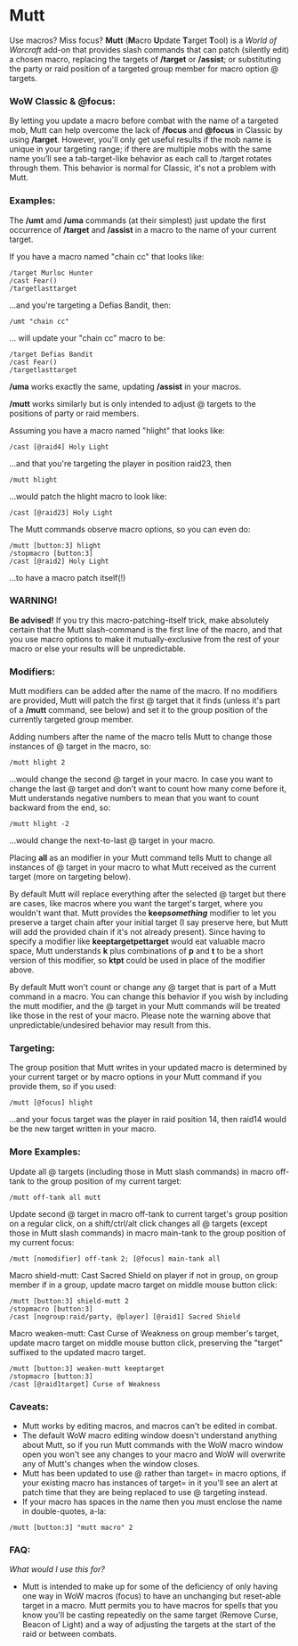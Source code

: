 # Mutt
Use macros? Miss focus? **Mutt** (**M**acro **U**pdate **T**arget **T**ool) is a *World of Warcraft* add-on that provides slash commands that can patch (silently edit) a chosen macro, replacing the targets of **/target** or **/assist**; or substituting the party or raid position of a targeted group member for macro option @ targets.
### WoW Classic & @focus:

By letting you update a macro before combat with the name of a targeted mob, Mutt can help overcome the lack of **/focus** and **@focus** in Classic by using **/target**. However, you'll only get useful results if the mob name is unique in your targeting range; if there are multiple mobs with the same name you’ll see a tab-target-like behavior as each call to /target rotates through them. This behavior is normal for Classic, it's not a problem with Mutt.
### Examples:

The **/umt** amd **/uma** commands (at their simplest) just update the first occurrence of **/target** and **/assist** in a macro to the name of your current target.

If you have a macro named "chain cc" that looks like:

```
/target Murloc Hunter
/cast Fear()
/targetlasttarget
```
...and you're targeting a Defias Bandit, then:
```
/umt "chain cc"
```

... will update your "chain cc" macro to be:
```
/target Defias Bandit
/cast Fear()
/targetlasttarget
```
 

**/uma** works exactly the same, updating **/assist** in your macros.


**/mutt** works similarly but is only intended to adjust @ targets to the positions of party or raid members.

Assuming you have a macro named "hlight" that looks like:
```
/cast [@raid4] Holy Light
```
...and that you're targeting the player in position raid23, then
```
/mutt hlight
```
...would patch the hlight macro to look like:
```
/cast [@raid23] Holy Light
```

The Mutt commands observe macro options, so you can even do:
```
/mutt [button:3] hlight
/stopmacro [button:3]
/cast [@raid2] Holy Light
```

...to have a macro patch itself(!)

### WARNING!

**Be advised!** If you try this macro-patching-itself trick, make absolutely certain that the Mutt slash-command is the first line of the macro, and that you use macro options to make it mutually-exclusive from the rest of your macro or else your results will be unpredictable.

 
### Modifiers:

Mutt modifiers can be added after the name of the macro. If no modifiers are provided, Mutt will patch the first @ target that it finds (unless it's part of a **/mutt** command, see below) and set it to the group position of the currently targeted group member.

Adding numbers after the name of the macro tells Mutt to change those instances of @ target in the macro, so:
```
/mutt hlight 2
```

...would change the second @ target in your macro. In case you want to change the last @ target and don't want to count how many come before it, Mutt understands negative numbers to mean that you want to count backward from the end, so:
```
/mutt hlight -2
```

...would change the next-to-last @ target in your macro.

Placing **all** as an modifier in your Mutt command tells Mutt to change all instances of @ target in your macro to what Mutt received as the current target (more on targeting below).

By default Mutt will replace everything after the selected @ target but there are cases, like macros where you want the target's target, where you wouldn't want that. Mutt provides the **keep*something*** modifier to let you preserve a target chain after your initial target (I say preserve here, but Mutt will add the provided chain if it's not already present). Since having to specify a modifier like **keeptargetpettarget** would eat valuable macro space, Mutt understands **k** plus combinations of **p** and **t** to be a short version of this modifier, so **ktpt** could be used in place of the modifier above.

By default Mutt won't count or change any @ target that is part of a Mutt command in a macro. You can change this behavior if you wish by including the mutt modifier, and the @ target in your Mutt commands will be treated like those in the rest of your macro. Please note the warning above that unpredictable/undesired behavior may result from this.
### Targeting:

The group position that Mutt writes in your updated macro is determined by your current target or by macro options in your Mutt command if you provide them, so if you used:
```
/mutt [@focus] hlight
```

...and your focus target was the player in raid position 14, then raid14 would be the new target written in your macro.
### More Examples:

Update all @ targets (including those in Mutt slash commands) in macro off-tank to the group position of my current target:
```
/mutt off-tank all mutt
```
Update second @ target in macro off-tank to current target's group position on a regular click, on a shift/ctrl/alt click changes all @ targets (except those in Mutt slash commands) in macro main-tank to the group position of my current focus:
```
/mutt [nomodifier] off-tank 2; [@focus] main-tank all
```

Macro shield-mutt: Cast Sacred Shield on player if not in group, on group member if in a group, update macro target on middle mouse button click:
```
/mutt [button:3] shield-mutt 2
/stopmacro [button:3]
/cast [nogroup:raid/party, @player] [@raid1] Sacred Shield
```
 

Macro weaken-mutt: Cast Curse of Weakness on group member's target, update macro target on middle mouse button click, preserving the "target" suffixed to the updated macro target.
```
/mutt [button:3] weaken-mutt keeptarget
/stopmacro [button:3]
/cast [@raid1target] Curse of Weakness
```
 
### Caveats:

- Mutt works by editing macros, and macros can't be edited in combat.
- The default WoW macro editing window doesn't understand anything about Mutt, so if you run Mutt commands with the WoW macro window open you won't see any changes to your macro and WoW will overwrite any of Mutt's changes when the window closes.
- Mutt has been updated to use @ rather than target= in macro options, if your existing macro has instances of target= in it you'll see an alert at patch time that they are being replaced to use @ targeting instead.
- If your macro has spaces in the name then you must enclose the name in double-quotes, a-la:
```
/mutt [button:3] "mutt macro" 2
```

### FAQ:
*What would I use this for?*
- Mutt is intended to make up for some of the deficiency of only having one way in WoW macros (focus) to have an unchanging but reset-able target in a macro. Mutt permits you to have macros for spells that you know you'll be casting repeatedly on the same target (Remove Curse, Beacon of Light) and a way of adjusting the targets at the start of the raid or between combats.
